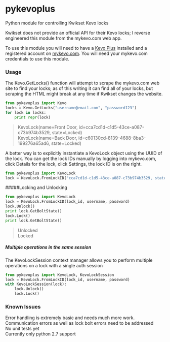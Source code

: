 # pykevoplus
Python module for controlling Kwikset Kevo locks

Kwikset does not provide an official API for their Kevo locks; I reverse engineered this module from the mykevo.com web app.

To use this module you will need to have a [Kevo Plus](http://www.kwikset.com/kevo/plus) installed
and a registered account on [mykevo.com](mykevo.com). You will need your mykevo.com credentials to use this module.

### Usage
The Kevo.GetLocks() function will attempt to scrape the mykevo.com web site to find your locks; as of this writing it can
find all of your locks, but scraping the HTML might break at any time if Kwikset changes the website.

```python
from pykevoplus import Kevo
locks = Kevo.GetLocks("username@email.com", "password123")
for lock in locks:
    print repr(lock)
```
>KevoLock(name=Front Door, id=cca7cd1d-c1d5-43ce-a087-c73b974b3529, state=Locked)  
>KevoLock(name=Back Door, id=c60130cd-8139-4688-8ba3-199276a65ad6, state=Locked)

A better way is to explicitly instantiate a KevoLock object using the UUID of the lock. You can get the lock IDs manually by
logging into mykevo.com, click Details for the lock, click Settings, the lock ID is on the right.

```python
from pykevoplus import KevoLock
lock = KevoLock.FromLockID("cca7cd1d-c1d5-43ce-a087-c73b974b3529, state=Locked)  ", "username@email.com", "password123")
```

#####Locking and Unlocking

```python
from pykevoplus import KevoLock
lock = KevoLock.FromLockID(lock_id, username, password)
lock.Unlock()
print lock.GetBoltState()
lock.Lock()
print lock.GetBoltState()
```
>Unlocked  
>Locked

##### Multiple operations in the same session
The KevoLockSession context manager allows you to perform multiple operations on a lock with a single auth session
```python
from pykevoplus import KevoLock, KevoLockSession
lock = KevoLock.FromLockID(lock_id, username, password)
with KevoLockSession(lock):
    lock.Unlock()
    lock.Lock()
```
### Known Issues
Error handling is extremely basic and needs much more work. Communication errors as well as lock bolt errors need to be addressed  
No unit tests yet  
Currently only python 2.7 support  
